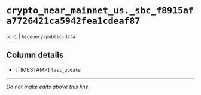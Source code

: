 # `crypto_near_mainnet_us._sbc_f8915afa7726421ca5942fea1cdeaf87`
`bq-1` | `bigquery-public-data`

## Column details
* [TIMESTAMP] `last_update`

-------------------------------------------------------------------------------
*Do not make edits above this line.*
